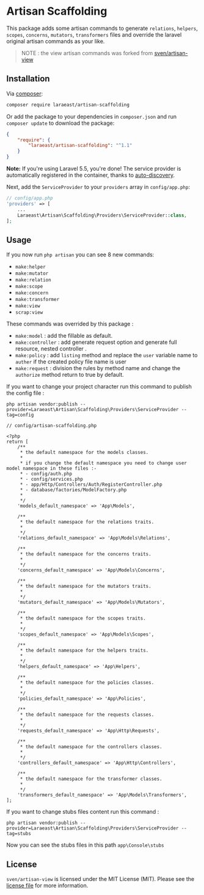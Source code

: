 # Artisan Scaffolding

This package adds some artisan commands to generate `relations`, `helpers`, `scopes`, `concerns`, `mutators`, `transformers` files and override the laravel original  artisan commands as your like.

> NOTE : the view artisan commands was forked from [sven/artisan-view](https://github.com/svenluijten/artisan-view)
 

## Installation
Via [composer](http://getcomposer.org):

```bash
composer require laraeast/artisan-scaffolding
```

Or add the package to your dependencies in `composer.json` and run
`composer update` to download the package:

```json
{
    "require": {
        "laraeast/artisan-scaffolding": "^1.1"
    }
}
```

**Note:** If you're using Laravel 5.5, you're done! The service provider is automatically registered in the container,
thanks to [auto-discovery](https://medium.com/@taylorotwell/package-auto-discovery-in-laravel-5-5-ea9e3ab20518).

Next, add the `ServiceProvider` to your `providers` array in `config/app.php`:

```php
// config/app.php
'providers' => [
    ...
    Laraeast\Artisan\Scaffolding\Providers\ServiceProvider::class,
];
```

## Usage
If you now run `php artisan` you can see 8 new commands:
- `make:helper`
- `make:mutator`
- `make:relation`
- `make:scope`
- `make:concern`
- `make:transformer`
- `make:view`
- `scrap:view`

These commands was overrided by this package :
 - `make:model` : add the fillable as default.
 - `make:controller` : add generate request option and generate full resource, nested controller .
 - `make:policy` : add `listing` method and replace the `user` variable name to `auther` if the created policy file name is user
 - `make:request` : division the rules by method name and change the `authorize` method return to true by default.
 
If you want to change your project character run this command to publish the config file :
```
php artisan vendor:publish --provider=Laraeast\Artisan\Scaffolding\Providers\ServiceProvider --tag=config
```
```
// config/artisan-scaffolding.php

<?php
return [
    /**
     * the default namespace for the models classes.
     *
     * if you change the default namespace you need to change user model namespace in these files :-
     * - config/auth.php
     * - config/services.php
     * - app/Http/Controllers/Auth/RegisterController.php
     * - database/factories/ModelFactory.php
     *
     */
    'models_default_namespace' => 'App\Models',

    /**
     * the default namespace for the relations traits.
     *
     */
    'relations_default_namespace' => 'App\Models\Relations',

    /**
     * the default namespace for the concerns traits.
     *
     */
    'concerns_default_namespace' => 'App\Models\Concerns',

    /**
     * the default namespace for the mutators traits.
     *
     */
    'mutators_default_namespace' => 'App\Models\Mutators',

    /**
     * the default namespace for the scopes traits.
     *
     */
    'scopes_default_namespace' => 'App\Models\Scopes',

    /**
     * the default namespace for the helpers traits.
     *
     */
    'helpers_default_namespace' => 'App\Helpers',

    /**
     * the default namespace for the policies classes.
     *
     */
    'policies_default_namespace' => 'App\Policies',

    /**
     * the default namespace for the requests classes.
     *
     */
    'requests_default_namespace' => 'App\Http\Requests',

    /**
     * the default namespace for the controllers classes.
     *
     */
    'controllers_default_namespace' => 'App\Http\Controllers',

    /**
     * the default namespace for the transformer classes.
     *
     */
    'transformers_default_namespace' => 'App\Models\Transformers',
];
```

If you want to change stubs files content run this command :
```
php artisan vendor:publish --provider=Laraeast\Artisan\Scaffolding\Providers\ServiceProvider --tag=stubs
```
Now you can see the stubs files in this path `app\Console\stubs`


## License
`sven/artisan-view` is licensed under the MIT License (MIT). Please see the
[license file](LICENSE.md) for more information.

[ico-version]: https://img.shields.io/packagist/v/sven/artisan-view.svg?style=flat-square
[ico-license]: https://img.shields.io/badge/license-MIT-green.svg?style=flat-square
[ico-downloads]: https://img.shields.io/packagist/dt/sven/artisan-view.svg?style=flat-square
[ico-travis]: https://img.shields.io/travis/svenluijten/artisan-view.svg?style=flat-square
[ico-codeclimate]: https://img.shields.io/codeclimate/github/svenluijten/artisan-view.svg?style=flat-square
[ico-quality]: https://img.shields.io/scrutinizer/g/svenluijten/artisan-view.svg?style=flat-square
[ico-styleci]: https://styleci.io/repos/56054783/shield

[link-packagist]: https://packagist.org/packages/sven/artisan-view
[link-downloads]: https://packagist.org/packages/sven/artisan-view
[link-travis]: https://travis-ci.org/svenluijten/artisan-view
[link-codeclimate]: https://codeclimate.com/github/svenluijten/artisan-view
[link-quality]: https://scrutinizer-ci.com/g/svenluijten/artisan-view/?branch=master
[link-styleci]: https://styleci.io/repos/56054783
